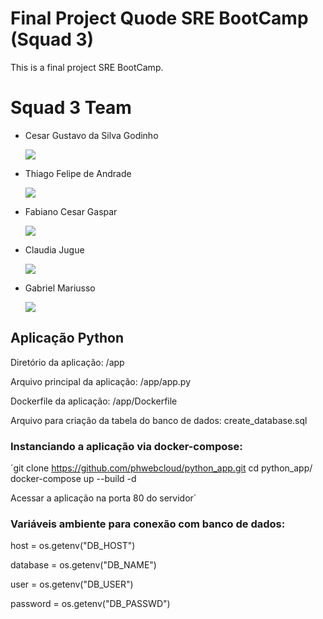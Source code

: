 # Final Project Quode SRE BootCamp (Squad 3)
This is a final project SRE BootCamp. 

# Squad 3 Team
- Cesar Gustavo da Silva Godinho [<p align="left"><img src="https://img.shields.io/badge/linkedin-%230077B5.svg?&style=for-the-badge&logo=linkedin&logoColor=white" /></p>](https://www.linkedin.com/in/cgsgodinho/)
- Thiago Felipe de Andrade [<p align="left"><img src="https://img.shields.io/badge/linkedin-%230077B5.svg?&style=for-the-badge&logo=linkedin&logoColor=white" /></p>](https://www.linkedin.com/in/thiago-felipe-de-andrade-932aab5/)
- Fabiano Cesar Gaspar [<p align="left"><img src="https://img.shields.io/badge/linkedin-%230077B5.svg?&style=for-the-badge&logo=linkedin&logoColor=white" /></p>](https://www.linkedin.com/in/thiago-felipe-de-andrade-932aab5/)
- Claudia Jugue [<p align="left"><img src="https://img.shields.io/badge/linkedin-%230077B5.svg?&style=for-the-badge&logo=linkedin&logoColor=white" /></p>](https://www.linkedin.com/in/claudia-jugue/)
- Gabriel Mariusso [<p align="left"><img src="https://img.shields.io/badge/linkedin-%230077B5.svg?&style=for-the-badge&logo=linkedin&logoColor=white" /></p>](https://www.linkedin.com/in/gabriel-mariusso/)

## Aplicação Python

Diretório da aplicação: /app

Arquivo principal da aplicação: /app/app.py

Dockerfile da aplicação: /app/Dockerfile

Arquivo para criação da tabela do banco de dados: create_database.sql

### Instanciando a aplicação via docker-compose:

´git clone https://github.com/phwebcloud/python_app.git
cd python_app/
docker-compose up --build -d

Acessar a aplicação na porta 80 do servidor´

### Variáveis ambiente para conexão com banco de dados:

host = os.getenv("DB_HOST")

database = os.getenv("DB_NAME")

user = os.getenv("DB_USER")

password = os.getenv("DB_PASSWD")